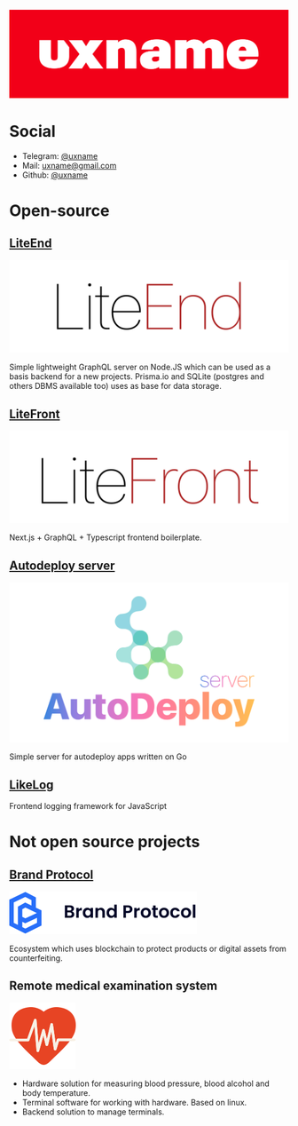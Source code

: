 ![](media/uxname.svg)

# Social

- Telegram: [@uxname](https://t.me/uxname)
- Mail: [uxname@gmail.com](mailto://uxname@gmail.com)
- Github: [@uxname](https://github.com/uxname)

# Open-source

## [LiteEnd](https://github.com/uxname/liteend)

![](media/liteend.svg)

Simple lightweight GraphQL server on Node.JS which can be used as a basis backend for a new projects. Prisma.io and
SQLite (postgres and others DBMS available too) uses as base for data storage.

## [LiteFront](https://github.com/uxname/litefront)

![](media/litefront.svg)

Next.js + GraphQL + Typescript frontend boilerplate.

## [Autodeploy server](https://github.com/uxname/autodeploy-server)

![](media/autodeploy-server.svg)

Simple server for autodeploy apps written on Go

## [LikeLog](https://github.com/uxname/likelog)

Frontend logging framework for JavaScript

# Not open source projects

## [Brand Protocol](https://brandprotocol.net)

![](media/brandprotocol.svg)

Ecosystem which uses blockchain to protect products or digital assets from counterfeiting.

## Remote medical examination system

![](media/medica-x.svg)

- Hardware solution for measuring blood pressure, blood alcohol and body temperature.
- Terminal software for working with hardware. Based on linux.
- Backend solution to manage terminals. 
